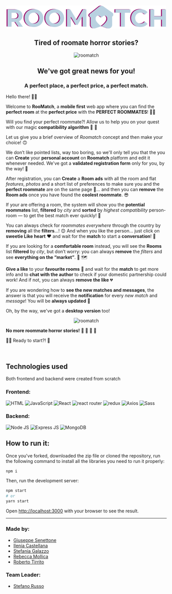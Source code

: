 <p align="center">
  <img src="./src/libs/img/logo-read-me.png" alt="roomatch" width=500/>
</p>

<h2 align="center">Tired of roomate horror stories? </h2>

<p align="center">
  <img src="https://res.cloudinary.com/db46klhlo/image/upload/v1645814655/mobile-mockup.png" alt="roomatch" />
</p>

<h2 align="center">We've got great news for you!</h2>

<h3 align="center"><b>A perfect place, a perfect price, a perfect match.</b></h3>

Hello there! 👋🏻

Welcome to <b>RooMatch</b>, a <b>mobile first</b> web app where you can find the <b>perfect room</b> at the <b>perfect price</b> with the <b>PERFECT ROOMMATES</b>! 🤙🏻

Will you find your perfect roommate?! Allow us to help you on your quest with our magic <b>compatibility algorithm</b> 🔮 👀

Let us give you a brief overview of <i>Roomatch</i> concept and then make your choice! 🙃

We don’t like pointed lists, way too boring, so we'll only tell you that the you can <b>Create</b> your <b>personal account</b> on <b>Roomatch</b> platform and edit it whenever needed. We've got a <b>validated registration form</b> only for you, by the way! 📝

After registration, you can <b>Create</b> a <b>Room ads</b> with all the room and flat <i>features</i>, <i>photos</i> and a short list of preferences to make sure you and the <b>perfect roommate</b> are on the same page 📝... and then you can <b>remove</b> the <b>Room ads</b> once you have found the <b>coolest roommate</b>. 😎 

If your are offering a room, the system will show you the <b>potential roommates</b> list, <b>filtered</b> by <i>city</i> and <b>sorted</b> by <i>highest compatibility</i> person-room — to get the best match ever quickly! 🎯

You can always check for <i>roommates everywhere</i> through the country by <b>removing</b> all the <b>filters</b>...! 😊
And when you like the person... just click on <b>sweetie Like heart</b> ❤️ and wait for the <b>match</b> to start a <b>conversation</b>! 📩 

If you are looking for a <b>comfortable room</b> instead, you will see the <b>Rooms</b> list <b>filtered</b> by <i>city</i>, but don’t worry: you can always <b>remove</b> the <i>filters</i> and see <b>everything on the “market”</b>. 🏡 🗺️

<b>Give a like</b> to your <b>favourite rooms</b> 🥰 and wait for the <b>match</b> to get more info and to <b>chat with the author</b> to check if your domestic partnership could work! And if not, you can always <b>remove the like</b> 💔

If you are wondering how to <b>see the new matches and messages</b>, the answer is that you will receive the <b>notification</b> for every <i>new match</i> and <i>message</i>! You will be <b>always updated</b> 📲

Oh, by the way, we've got a <b>desktop version</b> too!

<p align="center">
  <img src="https://res.cloudinary.com/db46klhlo/image/upload/v1645814656/desktop-mockup-.png" alt="roomatch" />
</p>

<b>No more roommate horror stories!</b> 👻 🙊 🙉 🙈 

🤙🏻 Ready to start?! 🚀

<br/>

<h2>Technologies used</h2>
<p>Both frontend and backend were created from scratch</p>
<h3>Frontend:</h3>
  <img alt="HTML" src="https://img.shields.io/badge/HTML-E34F26?logo=html5&logoColor=white&style=for-the-badge" />
  <img alt="JavaScript" src="https://img.shields.io/badge/JavaScript-323330?style=for-the-badge&logo=javascript&logoColor=F7DF1E" /> 
  <img alt="React" src="https://img.shields.io/badge/React-61DAFB?logo=react&logoColor=white&style=for-the-badge" />  
  <img alt="react router" src="https://img.shields.io/badge/React_Router-CA4245?style=for-the-badge&logo=react-router&logoColor=white" />  
  <img alt="redux" src="https://img.shields.io/badge/Redux-593D88?style=for-the-badge&logo=redux&logoColor=white" />
  <img alt="Axios" src="https://www.nicepng.com/png/detail/335-3358532_an-operating-system-for-the-brain-gets-fda.png" width=109 />
  <img alt="Sass" src="https://img.shields.io/badge/Sass-CC6699?logo=sass&logoColor=white&style=for-the-badge" />
<h3>Backend:</h3>
  <img alt="Node JS" src="https://img.shields.io/badge/Node.js-339933?style=for-the-badge&logo=nodedotjs&logoColor=white" />
   <img alt="Express JS" src="https://img.shields.io/badge/Express.js-000000?style=for-the-badge&logo=express&logoColor=white" />
  <img alt="MongoDB" src="https://img.shields.io/badge/MongoDB-4EA94B?style=for-the-badge&logo=mongodb&logoColor=white" />

<br/>
<h2>How to run it:</h2>

Once you've forked, downloaded the zip file or cloned the repository, run the following command to install all the libraries you need to run it properly:

```
npm i 
```

Then, run the development server:

```bash
npm start
# or
yarn start
```

Open [http://localhost:3000](http://localhost:3000) with your browser to see the result.

<hr>

<h3>Made by:</h3>
<ul>
  <li>
    <a href="https://github.com/giusene">
      Giuseppe Senettone
    </a>
  </li>
  <li>
    <a href="https://github.com/kastellai">
      Ilenia Castellana
    </a>
  </li>
  <li>
    <a href="https://github.com/StefaniaGalazzo">
      Stefania Galazzo
    </a>
  </li>
  <li>
    <a href="https://github.com/rebecca-xm">
      Rebecca Mollica
    </a>
  </li>
  <li>
    <a href="https://github.com/reborto">
      Roberto Tirrito
    </a>
  </li>
</ul>

<h3>Team Leader:</h3>
<ul>
  <li>
    <a href="https://github.com/ilPhil">
      Stefano Russo
    </a>
  </li>
</ul>

